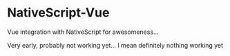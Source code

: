 # NativeScript-Vue

Vue integration with NativeScript for awesomeness...

Very early, probably not working yet... I mean definitely nothing working yet
